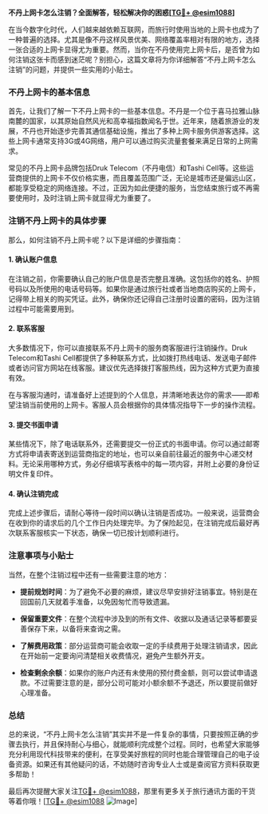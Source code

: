 **不丹上网卡怎么注销？全面解答，轻松解决你的困惑[[TG💪+ @esim1088](https://t.me/s/esim1088)]**

在当今数字化时代，人们越来越依赖互联网，而旅行时使用当地的上网卡也成为了一种普遍的选择。尤其是像不丹这样风景优美、网络覆盖率相对有限的地方，选择一张合适的上网卡显得尤为重要。然而，当你在不丹使用完上网卡后，是否曾为如何注销这张卡而感到迷茫呢？别担心，这篇文章将为你详细解答“不丹上网卡怎么注销”的问题，并提供一些实用的小贴士。

### 不丹上网卡的基本信息

首先，让我们了解一下不丹上网卡的一些基本信息。不丹是一个位于喜马拉雅山脉南麓的国家，以其原始自然风光和高幸福指数闻名于世。近年来，随着旅游业的发展，不丹也开始逐步完善其通信基础设施，推出了多种上网卡服务供游客选择。这些上网卡通常支持3G或4G网络，用户可以通过购买流量套餐来满足日常的上网需求。

常见的不丹上网卡品牌包括Druk Telecom（不丹电信）和Tashi Cell等。这些运营商提供的上网卡不仅价格实惠，而且覆盖范围广泛，无论是城市还是偏远山区，都能享受稳定的网络连接。不过，正因为如此便捷的服务，当您结束旅行或不再需要使用时，及时注销上网卡就显得尤为重要了。

### 注销不丹上网卡的具体步骤

那么，如何注销不丹上网卡呢？以下是详细的步骤指南：

#### 1. 确认账户信息
在注销之前，你需要确认自己的账户信息是否完整且准确。这包括你的姓名、护照号码以及所使用的电话号码等。如果你是通过旅行社或者当地商店购买的上网卡，记得带上相关的购买凭证。此外，确保你还记得自己注册时设置的密码，因为注销过程中可能需要用到。

#### 2. 联系客服
大多数情况下，你可以直接联系不丹上网卡的服务商客服进行注销操作。Druk Telecom和Tashi Cell都提供了多种联系方式，比如拨打热线电话、发送电子邮件或者访问官方网站在线客服。建议优先选择拨打客服热线，因为这种方式更为直接有效。

在与客服沟通时，请准备好上述提到的个人信息，并清晰地表达你的需求——即希望注销当前使用的上网卡。客服人员会根据你的具体情况指导下一步的操作流程。

#### 3. 提交书面申请
某些情况下，除了电话联系外，还需要提交一份正式的书面申请。你可以通过邮寄方式将申请表寄送到运营商指定的地址，也可以亲自前往最近的服务中心递交材料。无论采用哪种方式，务必仔细填写表格中的每一项内容，并附上必要的身份证明文件复印件。

#### 4. 确认注销完成
完成上述步骤后，请耐心等待一段时间以确认注销是否成功。一般来说，运营商会在收到你的请求后的几个工作日内处理完毕。为了保险起见，在注销完成后最好再次联系客服核实一下状态，确保一切已按计划顺利进行。

### 注意事项与小贴士

当然，在整个注销过程中还有一些需要注意的地方：

- **提前规划时间**：为了避免不必要的麻烦，建议尽早安排好注销事宜。特别是在回国前几天就着手准备，以免因匆忙而导致遗漏。
  
- **保留重要文件**：在整个流程中涉及到的所有文件、收据以及通话记录等都要妥善保存下来，以备将来查询之需。
  
- **了解费用政策**：部分运营商可能会收取一定的手续费用于处理注销请求，因此在开始前一定要询问清楚相关收费情况，避免产生额外开支。

- **检查剩余余额**：如果你的账户内还有未使用的预付费金额，则可以尝试申请退款。不过需要注意的是，部分公司可能对小额余额不予退还，所以要提前做好心理准备。

### 总结

总的来说，“不丹上网卡怎么注销”其实并不是一件复杂的事情，只要按照正确的步骤去执行，并且保持耐心与细心，就能顺利完成整个过程。同时，也希望大家能够充分利用现代科技带来的便利，在享受美好旅程的同时也能合理管理自己的电子设备资源。如果还有其他疑问的话，不妨随时咨询专业人士或是查阅官方资料获取更多帮助！

最后再次提醒大家关注[TG💪+ @esim1088](https://t.me/s/esim1088)，那里有更多关于旅行通讯方面的干货等着你哦！[[TG💪+ @esim1088](https://t.me/s/esim1088) ![Image](https://i.postimg.cc/4NQfJmqS/Snipaste-2025-05-13-00-14-12.png)]